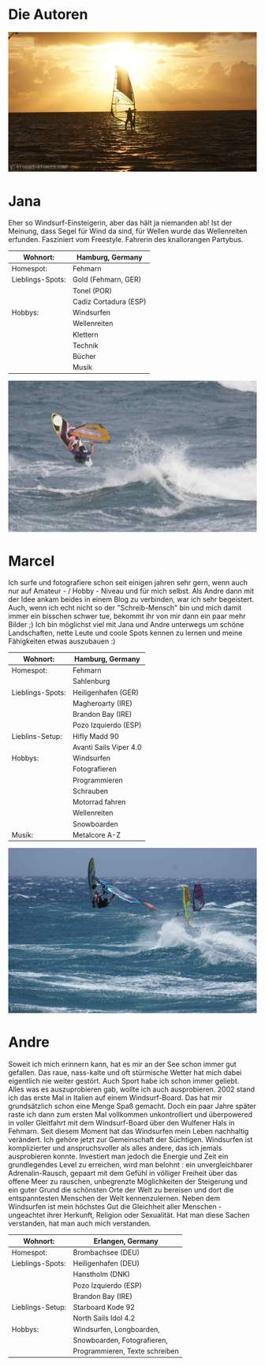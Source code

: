 # Die Autoren

![link broken](../../../../../mediaLibrary/pages/info/authors/windsurf-stormy-stories-surf-travel-blog-info-authors-jana-WM-35p-DSC07571.jpg)

# Jana
Eher so Windsurf-Einsteigerin, aber das hält ja niemanden ab! Ist der Meinung, dass Segel für Wind da sind, für Wellen wurde das Wellenreiten erfunden. Fasziniert vom Freestyle. Fahrerin des knallorangen Partybus.


| Wohnort:         | Hamburg, Germany      |
|------------------|-----------------------|
| Homespot:        | Fehmarn               |
| Lieblings-Spots: | Gold (Fehmarn, GER)   |
|                  | Tonel (POR)           |
|                  | Cadiz Cortadura (ESP) |
| Hobbys:          | Windsurfen            |
|                  | Wellenreiten          |
|                  | Klettern              |
|                  | Technik               |
|                  | Bücher                |
|                  | Musik                 |

![link broken](../../../../../mediaLibrary/pages/info/authors/windsurf-stormy-stories-surf-travel-blog--info-authors-marcel-WM-35p-DSC05577_zuschnitt.jpg)

# Marcel

Ich surfe und fotografiere schon seit einigen jahren sehr gern, wenn auch nur auf Amateur - / Hobby - Niveau und für mich selbst. Als Andre dann mit der Idee ankam beides in einem Blog zu verbinden, war ich sehr begeistert. Auch, wenn ich echt nicht so der "Schreib-Mensch" bin und mich damit immer ein bisschen schwer tue, bekommt ihr von mir dann ein paar mehr Bilder ;)
Ich bin möglichst viel mit Jana und Andre unterwegs um schöne Landschaften, nette Leute und coole Spots kennen zu lernen und meine Fähigkeiten etwas auszubauen :)


| Wohnort:         | Hamburg, Germany       |
|------------------|------------------------|
| Homespot:        | Fehmarn                |
|                  | Sahlenburg             |
| Lieblings-Spots: | Heiligenhafen (GER)    |
|                  | Magheroarty (IRE)      |
|                  | Brandon Bay (IRE)      |
|                  | Pozo Izquierdo (ESP)   |
| Lieblins-Setup:  | Hifly Madd 90          |
|                  | Avanti Sails Viper 4.0 |
| Hobbys:          | Windsurfen             |
|                  | Fotografieren          |
|                  | Programmieren          |
|                  | Schrauben              |
|                  | Motorrad fahren        |
|                  | Wellenreiten           |
|                  | Snowboarden            |
| Musik:           | Metalcore A-Z

![link broken](../../../../../mediaLibrary/pages/info/authors/windsurf-stormy-stories-surf-travel-blog-info-authors-andre-WM-35p-DSC05582.jpg)

# Andre

Soweit ich mich erinnern kann, hat es mir an der See schon immer gut gefallen. Das raue, nass-kalte und oft stürmische Wetter hat mich dabei eigentlich nie weiter gestört. Auch Sport habe ich schon immer geliebt. Alles was es auszuprobieren gab, wollte ich auch ausprobieren. 2002 stand ich das erste Mal in Italien auf einem Windsurf-Board. Das hat mir grundsätzlich schon eine Menge Spaß gemacht. Doch ein paar Jahre später raste ich dann zum ersten Mal vollkommen unkontrolliert und überpowered in voller Gleitfahrt mit dem Windsurf-Board über den Wulfener Hals in Fehmarn. Seit diesem Moment hat das Windsurfen mein Leben nachhaltig verändert. Ich gehöre jetzt zur Gemeinschaft der Süchtigen. Windsurfen ist komplizierter und anspruchsvoller als alles andere, das ich jemals ausprobieren konnte. Investiert man jedoch die Energie und Zeit ein grundlegendes Level zu erreichen, wird man belohnt : ein unvergleichbarer Adrenalin-Rausch, gepaart mit dem Gefühl in völliger Freiheit über das offene Meer zu rauschen, unbegrenzte Möglichkeiten der Steigerung und ein guter Grund die schönsten Orte der Welt zu bereisen und dort die entspanntesten Menschen der Welt kennenzulernen.
Neben dem Windsurfen ist mein höchstes Gut die Gleichheit aller Menschen - ungeachtet ihrer Herkunft, Religion oder Sexualität.
Hat man diese Sachen verstanden, hat man auch mich verstanden.

| Wohnort:         | Erlangen, Germany               |
|------------------|---------------------------------|
| Homespot:        | Brombachsee (DEU)               |
| Lieblings-Spots: | Heiligenhafen (DEU)             |
|                  | Hanstholm (DNK)                 |
|                  | Pozo Izquierdo (ESP)            |
|                  | Brandon Bay (IRE)               |
| Lieblings-Setup: | Starboard Kode 92               |
|                  | North Sails Idol 4.2            |
| Hobbys:          | Windsurfen, Longboarden,        |
|                  | Snowboarden, Fotografieren,     |
|                  | Programmieren, Texte schreiben  |
